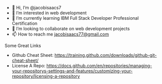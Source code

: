 - 👋 Hi, I’m @jacobisaacs7
- 👀 I’m interested in web development
- 🌱 I’m currently learning IBM Full Stack Developer Professional Certification
- 💞️ I’m looking to collaborate on web development projects
- 📫 How to reach me jacobisaacs77@gmail.com

Some Great Links
- Github Cheat Sheet: https://training.github.com/downloads/github-git-cheat-sheet/
- License A Repo: https://docs.github.com/en/repositories/managing-your-repositorys-settings-and-features/customizing-your-repository/licensing-a-repository

<!---
jacobisaacs7/jacobisaacs7 is a ✨ special ✨ repository because its `README.md` (this file) appears on your GitHub profile.
You can click the Preview link to take a look at your changes.
--->

